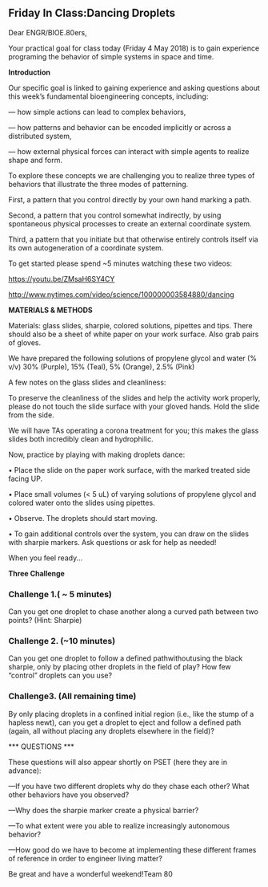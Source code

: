 ## Friday In Class:Dancing Droplets 

Dear ENGR/BIOE.80ers,

Your practical goal for class today (Friday 4 May 2018) is to gain experience programing the behavior of simple 
systems in space and time. 

**Introduction**

Our specific goal is linked to gaining experience and asking questions about this week’s fundamental bioengineering 
concepts, including:

— how simple actions can lead to complex behaviors,

— how patterns and behavior can be encoded implicitly or across a distributed system,

— how external physical forces can interact with simple agents to realize shape and form.

To explore these concepts we are challenging you to realize three types of behaviors that illustrate the three modes 
of patterning.

First, a pattern that you control directly by your own hand marking a path.

Second, a pattern that you control somewhat indirectly, by using spontaneous physical processes to create an external coordinate system.

Third, a pattern that you initiate but that otherwise entirely controls itself via its own autogeneration of a coordinate 
system.

To get started please spend ~5 minutes watching these two videos:

https://youtu.be/ZMsaH6SY4CY

http://www.nytimes.com/video/science/100000003584880/dancing

**MATERIALS & METHODS**

Materials: glass slides, sharpie, colored solutions, pipettes and tips. There should also be a sheet of white paper on 
your work surface. Also grab pairs of gloves.

We have prepared the following solutions of propylene glycol and water (% v/v)
30% (Purple), 15% (Teal), 5% (Orange), 2.5% (Pink)

A few notes on the glass slides and cleanliness:

To preserve the cleanliness of the slides and help the activity work properly, please do not touch the slide 
surface with your gloved hands. Hold the slide from the side.

We will have TAs operating a corona treatment for you; this makes the glass slides both incredibly clean and 
hydrophilic.

Now, practice by playing with making droplets dance:

• Place the slide on the paper work surface, with the marked treated side facing UP.

• Place small volumes (< 5 uL) of varying solutions of propylene glycol and colored water onto the slides 
using pipettes.

• Observe. The droplets should start moving.

• To gain additional controls over the system, you can draw on the slides with sharpie markers.
Ask questions or ask for help as needed!

When you feel ready...

**Three Challenge**

### Challenge 1.( ~ 5 minutes)
Can you get one droplet to chase another along a curved path between two points? (Hint: Sharpie)

### Challenge 2. (~10 minutes)
Can you get one droplet to follow a defined pathwithoutusing the black sharpie, only by placing other droplets in the field of play? How few “control” droplets can you use?

### Challenge3. (All remaining time)
By only placing droplets in a confined initial region (i.e., like the stump of a hapless newt), can you get a droplet to eject and follow a defined path (again, all without placing any droplets elsewhere in the field)?

*** QUESTIONS ***

These questions will also appear shortly on PSET (here they are in advance):

—If you have two different droplets why do they chase each other? What other behaviors have you observed?

—Why does the sharpie marker create a physical barrier?

—To what extent were you able to realize increasingly autonomous behavior?

—How good do we have to become at implementing these different frames of reference in order to engineer living matter?

Be great and have a wonderful weekend!Team 80
